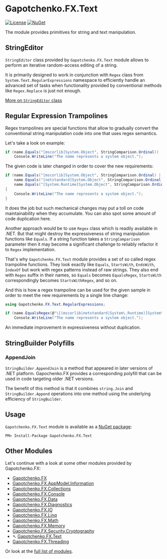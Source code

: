 ﻿# Gapotchenko.FX.Text

[![License](https://img.shields.io/badge/license-MIT-green.svg)](../../LICENSE)
[![NuGet](https://img.shields.io/nuget/v/Gapotchenko.FX.Text.svg)](https://www.nuget.org/packages/Gapotchenko.FX.Text)

The module provides primitives for string and text manipulation.

## StringEditor

`StringEditor` class provided by `Gapotchenko.FX.Text` module allows to perform an iterative random-access editing of a string.

It is primarily designed to work in conjunction with `Regex` class from `System.Text.RegularExpressions` namespace to efficiently handle an advanced set of tasks
when functionality provided by conventional methods like `Regex.Replace` is just not enough.

[More on `StringEditor` class](StringEditor.md)

## Regular Expression Trampolines

Regex trampolines are special functions that allow to gradually convert the conventional string manipulation code into one that uses regex semantics.

Let's take a look on example:

``` csharp
if (name.Equals("[mscorlib]System.Object", StringComparison.Ordinal))
    Console.WriteLine("The name represents a system object.");
```

The given code is later changed in order to cover the new requirements:

``` csharp
if (name.Equals("[mscorlib]System.Object", StringComparison.Ordinal) ||
    name.Equals("[netstandard]System.Object", StringComparison.Ordinal) ||
    name.Equals("[System.Runtime]System.Object", StringComparison.Ordinal))
{
    Console.WriteLine("The name represents a system object.");
}
```

It does the job but such mechanical changes may put a toll on code maintainability when they accumulate.
You can also spot some amount of code duplication here.

Another approach would be to use `Regex` class which is readily available in .NET.
But that might destroy the expressiveness of string manipulation functions like `Equals`.
If a string function takes a `StringComparison` parameter then it may become a significant challenge to reliably refactor it to `Regex` implementation.


That's why `Gapotchenko.FX.Text` module provides a set of so called regex trampoline functions.
They look exactly like `Equals`, `StartsWith`, `EndsWith`, `IndexOf` but work with regex patterns instead of raw strings.
They also end with `Regex` suffix in their names, so `Equals` becomes `EqualsRegex`, `StartsWith` correspondingly becomes `StartsWithRegex`, and so on.

And this is how a regex trampoline can be used for the given sample in order to meet the new requirements by a single line change:

``` csharp
using Gapotchenko.FX.Text.RegularExpressions;

if (name.EqualsRegex(@"\[(mscorlib|netstandard|System\.Runtime)]System\.Object", StringComparison.Ordinal))
    Console.WriteLine("The name represents a system object.");
```

An immediate improvement in expressiveness without duplication.

## StringBuilder Polyfills

### AppendJoin

`StringBuilder.AppendJoin` is a method that appeared in later versions of .NET platform.
Gapochenko.FX provides a corresponding polyfill that can be used in code targeting older .NET versions.

The benefit of this method is that it combines `string.Join` and `StringBuilder.Append` operations into one method using the underlying efficiency of `StringBuilder`.

## Usage

`Gapotchenko.FX.Text` module is available as a [NuGet package](https://nuget.org/packages/Gapotchenko.FX.Text):

```
PM> Install-Package Gapotchenko.FX.Text
```

## Other Modules

Let's continue with a look at some other modules provided by Gapotchenko.FX:

- [Gapotchenko.FX](../Gapotchenko.FX)
- [Gapotchenko.FX.AppModel.Information](../Gapotchenko.FX.AppModel.Information)
- [Gapotchenko.FX.Collections](../Gapotchenko.FX.Collections)
- [Gapotchenko.FX.Console](../Gapotchenko.FX.Console)
- [Gapotchenko.FX.Data](../Data/Encoding/Gapotchenko.FX.Data.Encoding)
- [Gapotchenko.FX.Diagnostics](../Gapotchenko.FX.Diagnostics.CommandLine)
- [Gapotchenko.FX.IO](../Gapotchenko.FX.IO)
- [Gapotchenko.FX.Linq](../Gapotchenko.FX.Linq)
- [Gapotchenko.FX.Math](../Gapotchenko.FX.Math)
- [Gapotchenko.FX.Memory](../Gapotchenko.FX.Memory)
- [Gapotchenko.FX.Security.Cryptography](../Security/Cryptography/Gapotchenko.FX.Security.Cryptography)
- &#x27B4; [Gapotchenko.FX.Text](../Gapotchenko.FX.Text)
- [Gapotchenko.FX.Threading](../Gapotchenko.FX.Threading)

Or look at the [full list of modules](..#available-modules).
